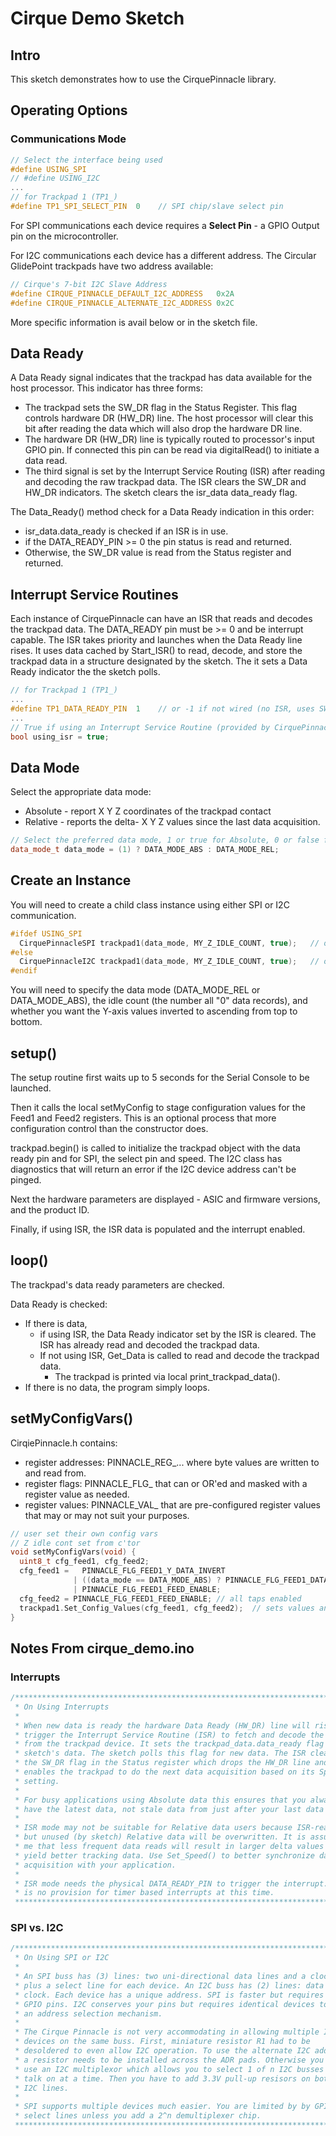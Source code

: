 # Cirque Demo Sketch

## Intro

This sketch demonstrates how to use the CirquePinnacle library.

## Operating Options

### Communications Mode

```c++
// Select the interface being used
#define USING_SPI
// #define USING_I2C
...
// for Trackpad 1 (TP1_)
#define TP1_SPI_SELECT_PIN  0    // SPI chip/slave select pin
```

For SPI communications each device requires a **Select Pin** - a GPIO Output pin on the microcontroller.

For I2C communications each device has a different address. The Circular GlidePoint trackpads have two address available:

```c++
// Cirque's 7-bit I2C Slave Address
#define CIRQUE_PINNACLE_DEFAULT_I2C_ADDRESS   0x2A
#define CIRQUE_PINNACLE_ALTERNATE_I2C_ADDRESS 0x2C
```

More specific information is avail below or in the sketch file.

## Data Ready

A Data Ready signal indicates that the trackpad has data available for the host processor. This indicator has three forms:

* The trackpad sets the SW_DR flag in the Status Register. This flag controls hardware DR (HW_DR) line. The host processor will clear this bit after reading the data which will also drop the hardware DR line.
* The hardware DR (HW_DR) line is typically routed to processor's input GPIO pin. If connected this pin can be read via digitalRead() to initiate a data read.
* The third signal is set by the Interrupt Service Routing (ISR) after reading and decoding the raw trackpad data. The ISR clears the SW_DR and HW_DR  indicators. The sketch clears the isr_data data_ready flag.

The Data_Ready() method check for a Data Ready indication in this order:

* isr_data.data_ready is checked if an ISR is in use.
* if the DATA_READY_PIN >= 0 the pin status is read and returned.
* Otherwise, the SW_DR value is read from the Status register and returned.

## Interrupt Service Routines

Each instance of CirquePinnacle can have an ISR that reads and decodes the trackpad data. The DATA_READY pin must be >= 0 and be interrupt capable. The ISR takes priority and launches when the Data Ready line rises. It uses data cached by Start_ISR() to read, decode, and store the trackpad data in a structure designated by the sketch. The it sets a Data Ready indicator the the sketch polls.

```c++
// for Trackpad 1 (TP1_)
...
#define TP1_DATA_READY_PIN  1    // or -1 if not wired (no ISR, uses SW_DR in Status register)
...
// True if using an Interrupt Service Routine (provided by CirquePinnacle)
bool using_isr = true;
```

## Data Mode

Select the appropriate data mode:

* Absolute - report X Y Z coordinates of the trackpad contact
* Relative - reports the delta- X Y Z values since the last data acquisition.

```c++
// Select the preferred data mode, 1 or true for Absolute, 0 or false for Relative
data_mode_t data_mode = (1) ? DATA_MODE_ABS : DATA_MODE_REL;
```

## Create an Instance

You will need to create a child class instance using either SPI or I2C communication.

```c++
#ifdef USING_SPI
  CirquePinnacleSPI trackpad1(data_mode, MY_Z_IDLE_COUNT, true);   // overrides for Z idle count and invert Y data
#else
  CirquePinnacleI2C trackpad1(data_mode, MY_Z_IDLE_COUNT, true);   // overrides for Z idle count and invert Y data
#endif
```

You will need to specify the data mode (DATA_MODE_REL or DATA_MODE_ABS), the idle count (the number all "0" data records), and whether you want the Y-axis values inverted to ascending from top to bottom.

## setup()

The setup routine first waits up to 5 seconds for the Serial Console to be launched.

Then it calls the local setMyConfig to stage configuration values for the Feed1 and Feed2 registers. This is an optional process that more configuration control than the constructor does.

trackpad.begin() is called to initialize the trackpad object with the data ready pin and for SPI, the select pin and speed. The I2C class has diagnostics that will return an error if the I2C device address can't be pinged.

Next the hardware parameters are displayed - ASIC and firmware versions, and the product ID.

Finally, if using ISR, the ISR data is populated and the interrupt enabled.

## loop()

The trackpad's data ready parameters are checked.

Data Ready is checked:

* If there is data,
  * if using ISR, the Data Ready indicator set by the ISR is cleared. The ISR has already read and decoded the trackpad data.
  * If not using ISR, Get_Data is called to read and decode the trackpad data.
    * The trackpad is printed via local print_trackpad_data().
* If there is no data, the program simply loops.

## setMyConfigVars()

CirqiePinnacle.h contains:

* register addresses: PINNACLE_REG_... where byte values are written to and read from.
* register flags:  PINNACLE_FLG_ that can or OR'ed and masked with a register value as needed.
* register values: PINNACLE_VAL_ that are pre-configured register values that may or may not suit your purposes.

```c++
// user set their own config vars
// Z idle cont set from c'tor
void setMyConfigVars(void) {
  uint8_t cfg_feed1, cfg_feed2;
  cfg_feed1 =   PINNACLE_FLG_FEED1_Y_DATA_INVERT
              | ((data_mode == DATA_MODE_ABS) ? PINNACLE_FLG_FEED1_DATA_MODE : 0)
              | PINNACLE_FLG_FEED1_FEED_ENABLE;
  cfg_feed2 = PINNACLE_FLG_FEED1_FEED_ENABLE; // all taps enabled
  trackpad1.Set_Config_Values(cfg_feed1, cfg_feed2);  // sets values and flag for Init call
}
```

## Notes From cirque_demo.ino

### Interrupts

```c++
/****************************************************************************
 * On Using Interrupts
 *
 * When new data is ready the hardware Data Ready (HW_DR) line will rise and
 * trigger the Interrupt Service Routine (ISR) to fetch and decode the data
 * from the trackpad device. It sets the trackpad_data.data_ready flag in the
 * sketch's data. The sketch polls this flag for new data. The ISR clears
 * the SW_DR flag in the Status register which drops the HW_DR line and
 * enables the trackpad to do the next data acquisition based on its Speed
 * setting.
 *
 * For busy applications using Absolute data this ensures that you always
 * have the latest data, not stale data from just after your last data read.
 *
 * ISR mode may not be suitable for Relative data users because ISR-read
 * but unused (by sketch) Relative data will be overwritten. It is assumed by
 * me that less frequent data reads will result in larger delta values that
 * yield better tracking data. Use Set_Speed() to better synchronize data
 * acquisition with your application.
 *
 * ISR mode needs the physical DATA_READY_PIN to trigger the interrupt. There
 * is no provision for timer based interrupts at this time.
 ****************************************************************************/
```

### SPI vs. I2C

```c++
/****************************************************************************
 * On Using SPI or I2C
 *
 * An SPI buss has (3) lines: two uni-directional data lines and a clock line,
 * plus a select line for each device. An I2C buss has (2) lines: data and
 * clock. Each device has a unique address. SPI is faster but requires more
 * GPIO pins. I2C conserves your pins but requires identical devices to have
 * an address selection mechanism.
 *
 * The Cirque Pinnacle is not very accommodating in allowing multiple I2C
 * devices on the same buss. First, miniature resistor R1 had to be
 * desoldered to even allow I2C operation. To use the alternate I2C address,
 * a resistor needs to be installed across the ADR pads. Otherwise you can
 * use an I2C multiplexor which allows you to select 1 of n I2C busses to
 * talk on at a time. Then you have to add 3.3V pull-up resisors on both
 * I2C lines.
 *
 * SPI supports multiple devices much easier. You are limited by by GPIO
 * select lines unless you add a 2^n demultiplexer chip.
 ****************************************************************************/
```



